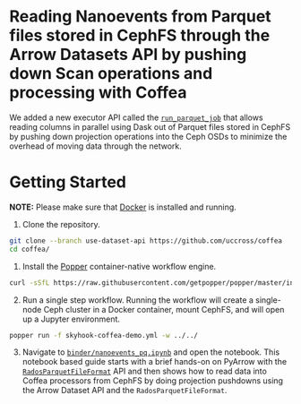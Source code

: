 # Reading Nanoevents from Parquet files stored in CephFS through the Arrow Datasets API by pushing down Scan operations and processing with Coffea

We added a new executor API called the [`run_parquet_job`](../../coffea/processor/executor.py#L1377) that allows reading columns in parallel using Dask out of  Parquet files stored in CephFS by pushing down projection operations into the Ceph OSDs to minimize the overhead of moving data through the network.

# Getting Started

**NOTE:** Please make sure that [Docker](https://www.docker.com/) is installed and running.

1. Clone the repository.
```bash
git clone --branch use-dataset-api https://github.com/uccross/coffea
cd coffea/
```

1. Install the [Popper](https://github.com/getpopper/popper) container-native workflow engine.

```bash
curl -sSfL https://raw.githubusercontent.com/getpopper/popper/master/install.sh | sh
```

2. Run a single step workflow. Running the workflow will create a single-node Ceph cluster in a Docker container, mount CephFS, and will open up a Jupyter environment.

```bash
popper run -f skyhook-coffea-demo.yml -w ../../
```

3. Navigate to [`binder/nanoevents_pq.ipynb`](../../binder/nanoevents_pq.ipynb) and open the notebook. This notebook based guide starts with a brief hands-on on PyArrow with the   [`RadosParquetFileFormat`](https://github.com/uccross/arrow/blob/rados-dataset-dev/cpp/src/arrow/dataset/file_rados_parquet.h#L126) API and then shows how to read data into Coffea processors from CephFS by doing projection pushdowns using the Arrow Dataset API and the `RadosParquetFileFormat`.
